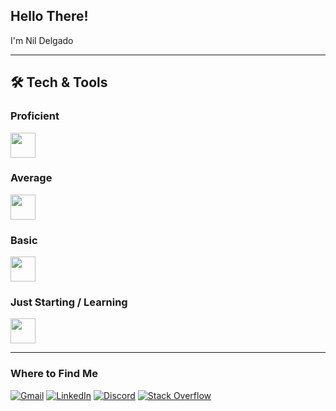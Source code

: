 ## Hello There!

I'm Nil Delgado

---

## 🛠️ Tech & Tools

### Proficient
<a href="https://skillicons.dev">
  <img src="https://skillicons.dev/icons?i=html,css,bootstrap,tailwind,figma" height="40">
</a>

### Average
<a href="https://skillicons.dev">
  <img src="https://skillicons.dev/icons?i=photoshop,illustrator,xd,premiere,blender" height="40">
</a>

### Basic
<a href="https://skillicons.dev">
  <img src="https://skillicons.dev/icons?i=js,mysql" height="40">
</a>

### Just Starting / Learning
<a href="https://skillicons.dev">
  <img src="https://skillicons.dev/icons?i=cpp,git,markdown,latex,obsidian" height="40">
</a>

---

### Where to Find Me

[![Gmail](https://img.shields.io/badge/gmail-%23EA4335?style=for-the-badge&logo=gmail&logoColor=white)](mailto:nildruiz@gmail.com)
[![LinkedIn](https://img.shields.io/badge/linkedin-%230a66c2?style=for-the-badge&logoColor=white)](https://www.linkedin.com/in/nil-delgado)
[![Discord](https://img.shields.io/badge/discord-%235865F2?style=for-the-badge&logo=discord&logoColor=white)](https://discordapp.com/users/680762492636364862)
[![Stack Overflow](https://img.shields.io/badge/stackoverflow-%23F58025?style=for-the-badge&logo=stackoverflow&logoColor=white)](https://stackoverflow.com/users/31519654/soku)
